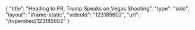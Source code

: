 {
    "title": "Heading to PR, Trump Speaks on Vegas Shooting",
    "type": "solo",
    "layout": "iframe-static",
    "videoId": "123185602",
    "url": "\/tvpembed\/123185602"
}